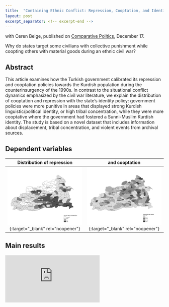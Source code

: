 ```yaml
---
title:  "Containing Ethnic Conflict: Repression, Cooptation, and Identity Politics"
layout: post
excerpt_separator: <!-- excerpt-end -->
---
```

with Ceren Belge, published on [Comparative Politics](https://www.ingentaconnect.com/content/cuny/cp/pre-prints/content-jcpo20258), December 17.

Why do states target some civilians with collective punishment while coopting others with material goods during an ethnic civil war? 

<!-- excerpt-end -->

## Abstract 

This article examines how the Turkish government calibrated its repression and cooptation policies towards the Kurdish population during the counterinsurgency of the 1990s. In contrast to the situational conflict dynamics emphasized by the civil war literature, we explain the distribution of cooptation and repression with the state’s identity policy: government policies were more punitive in areas that displayed strong Kurdish linguistic/political identity, or high tribal concentration, while they were more cooptative where the government had fostered a Sunni-Muslim Kurdish identity. The study is based on a novel dataset that includes information about displacement, tribal concentration, and violent events from archival sources.

## Dependent variables

Distribution of repression |  and cooptation
:-------------------------:|:-------------------------:
[![the distribution of repression](/assets/img/repression.jpg)](http://semuhi.github.io/assets/img/repression.jpg){:target="_blank" rel="noopener"}  |  [![share of tribal population](/assets/img/cooptation2.jpg)](http://semuhi.github.io/assets/img/cooptation2.jpg){:target="_blank" rel="noopener"}

## Main results

<embed src="https://sumanbogati.github.io/sample.pdf" type="application/pdf" />


